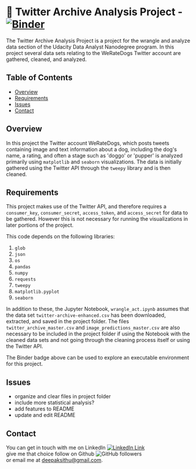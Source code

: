 
# :dog: Twitter Archive Analysis Project -  [![Binder](https://mybinder.org/badge_logo.svg)](https://mybinder.org/v2/gh/deepaksithu/Wrangle_and_Analyze_Data_Project/master?filepath=wrangle_act.ipynb)
The Twitter Archive Analysis Project is a project for the wrangle and analyze data section of the Udacity Data Analyst Nanodegree program. In this project several data sets relating to the WeRateDogs Twitter account are gathered, cleaned, and analyzed. 

## Table of Contents
- [Overview](#overview)
- [Requirements](#requirements) 
- [Issues](#issues) 
- [Contact](#contact)

## Overview
In this project the Twitter account WeRateDogs, which posts tweets containing image and text information about a dog, including the dog's name, a rating, and often a stage such as 'doggo' or 'pupper' is analyzed primarily using `matplotlib` and `seaborn` visualizations. The data is initially gathered using the Twitter API through the `tweepy` library and is then cleaned.

## Requirements
This project makes use of the Twitter API, and therefore requires a `consumer_key`, `consumer_secret`, `access_token`, and `access_secret` for data to be gathered. However this is not necessary for running the visualizations in later portions of the project. 

This code depends on the following libraries:
1. `glob`
2. `json`
3. `os`
4. `pandas`
5. `numpy`
6. `requests`
7. `tweepy`
8. `matplotlib.pyplot`
9. `seaborn`

In addition to these, the Jupyter Notebook, `wrangle_act.ipynb` assumes that the data set `twitter-archive-enhanced.csv` has been downloaded, extracted, and saved in the project folder. The files `twitter_archive_master.csv` and `image_predictions_master.csv` are also necessary to be included in the project folder if using the Notebook with the cleaned data sets and not going through the cleaning process itself or using the Twitter API.

The Binder badge above can be used to explore an executable environment for this project. 

## Issues

- organize and clear files in project folder
- include more statistical analysis?
- add features to README
- update and edit README

## Contact
You can get in touch with me on LinkedIn [![LinkedIn Link](https://img.shields.io/badge/Connect-deepaksithu-blue.svg?logo=linkedin&longCache=true&style=social&label=Connect
)](https://www.linkedin.com/in/deepaksithu) <br>
give me that choice follow on Github      ![GitHub followers](https://img.shields.io/github/followers/deepaksithu?style=social)<br>
or email me at deepaksithu@gmail.com.
